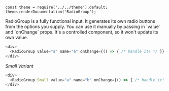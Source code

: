 ```
const theme = require('../../theme').default;
theme.renderDocumentation('RadioGroup');
```

RadioGroup is a fully functional input. It generates its own radio buttons from the options you supply. You can use it manually by passing in \`value\` and \`onChange\` props. It's a controlled component, so it won\'t update its own value.

```javascript
<div>
  <RadioGroup value="a" name="a" onChange={() => { /* handle it! */ }} options={['a', 'b', 'c', 'd']} />
</div>
```

_Small Variant_
```javascript
<div>
  <RadioGroup.Small value="a" name="b" onChange={() => { /* handle it! */ }} options={['a', 'b', 'c', 'd']} />
</div>
```
